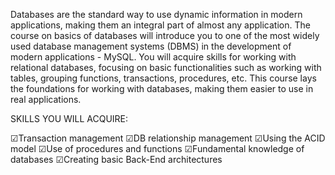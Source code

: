 Databases are the standard way to use dynamic information in modern applications, making them an integral part of almost any application. The course on basics of databases will introduce you to one of the most widely used database management systems (DBMS) in the development of modern applications - MySQL. You will acquire skills for working with relational databases, focusing on basic functionalities such as working with tables, grouping functions, transactions, procedures, etc. This course lays the foundations for working with databases, making them easier to use in real applications.

SKILLS YOU WILL ACQUIRE: 

☑Transaction management
☑DB relationship management
☑Using the ACID model
☑Use of procedures and functions
☑Fundamental knowledge of databases
☑Creating basic Back-End architectures
